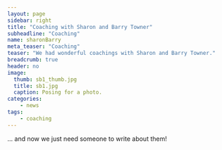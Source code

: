```yaml
---
layout: page
sidebar: right
title: "Coaching with Sharon and Barry Towner"
subheadline: "Coaching"
name: sharonBarry
meta_teaser: "Coaching"
teaser: "We had wonderful coachings with Sharon and Barry Towner."
breadcrumb: true
header: no
image:
  thumb: sb1_thumb.jpg
  title: sb1.jpg
  caption: Posing for a photo.
categories:
    - news
tags:
    - coaching
---
```


... and now we just need someone to write about them!